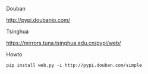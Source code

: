 Douban

http://pypi.doubanio.com/


Tsinghua

https://mirrors.tuna.tsinghua.edu.cn/pypi/web/


Howto 

```
pip install web.py -i http://pypi.douban.com/simple
```

